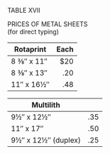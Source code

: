 TABLE XVII 

PRICES OF METAL SHEETS    
(for direct typing) 

| Rotaprint | Each |
|----|----:|
| 8 ⅜″ x 11″ | $20 |
| 8 ⅜″ x 13″ | .20 |
| 11″ x 16½″ | .48 |

| Multilith | |
|----|----:|
| 9½″ x 12½″ | .35 |
| 11″ x 17″ | .50 |
| 9½″ x 12½″ (duplex) | .25 |

